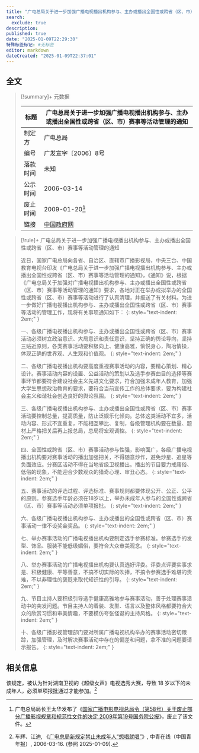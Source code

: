 ```yaml
---
title: "广电总局关于进一步加强广播电视播出机构参与、主办或播出全国性或跨省（区、市）赛事等活动管理的通知"
search:
  exclude: true
description:
published: true
date: "2025-01-09T22:29:30"
特殊标签标记: #无标签
editor: markdown
dateCreated: "2025-01-09T22:37:01"
---
```


## 全文

> [!summary]+ 元数据
>
> <div markdown=1 class="infobox">
>
> | 标题     | 广电总局关于进一步加强广播电视播出机构参与、主办或播出全国性或跨省（区、市）赛事等活动管理的通知 |
> | -------- | ------------------------------------------------------------------------------------------------ |
> | 制定方   | 广电总局                                                                                         |
> | 编号     | 广发宣字〔2006〕8号                                                                              |
> | 落款时间 | 未知                                                                                             |
> | 公示时间 | 2006-03-14                                                                                       |
> | 废止时间 | 2009-01-20[^58]                                                                                  |
> | 链接     | [中国政府网][]                                                                                   |
>
> </div>

[中国政府网]: https://web.archive.org/web/20070104183822/http://www.gov.cn/jrzg/2006-03/14/content_227036.htm

[^58]: 广电总局局长王太华发布了《[国家广播电影电视总局令（第58号）关于废止部分广播影视规章和规范性文件的决定 2009年第19号国务院公报](https://web.archive.org/web/20230727140310/https://www.gov.cn/gongbao/content/2009/content_1356204.htm)》，废止了该文件。

> [!rule]+ 广电总局关于进一步加强广播电视播出机构参与、主办或播出全国性或跨省（区、市）赛事等活动管理的通知
>
> 近日，国家广电总局向各省、自治区、直辖市广播影视局，中央三台、中国教育电视台印发《广电总局关于进一步加强广播电视播出机构参与、主办或播出全国性或跨省（区、市）赛事等活动管理的通知》，《通知》说，根据《广电总局关于加强对广播电视播出机构参与、主办或播出全国性或跨省（区、市）赛事等活动管理的通知》要求，各地对正在举办或拟举办的全国性或跨省（区、市）赛事等活动进行了认真清理，并报送了有关材料。为进一步做好广播电视播出机构参与、主办或播出全国性或跨省（区、市）赛事等活动的管理工作，现将有关事项通知如下：
> {: style="text-indent: 2em;" }
>
> 一、各级广播电视播出机构参与、主办或播出全国性或跨省（区、市）赛事活动必须树立政治意识、大局意识和责任意识，坚持正确的舆论导向，坚持三贴近原则，各类赛事活动要积极向上、健康高雅，愉悦身心，陶冶情操，体现正确的世界观、人生观和价值观。
> {: style="text-indent: 2em;" }
>
> 二、各级广播电视播出机构要高度重视赛事活动的内容，要精心策划、精心设计。赛事活动内容的设置、公益活动的策划以及选手参赛曲目的选择等赛事环节都要符合建设社会主义先进文化要求，符合加强未成年人教育，加强大学生思想政治教育的要求，要符合当前宣传工作的总体要求，要为构建社会主义和谐社会创造良好的舆论氛围。
> {: style="text-indent: 2em;" }
>
> 三、各级广播电视播出机构参与、主办或播出全国性或跨省（区、市）赛事活动要控制总量，提高质量，防止泛娱乐化倾向。总体这类活动不宜多，活动内容、形式不宜重复，不能相互攀比、复制，各级管理机构要在数量、题材上严格把关后再上报总局，总局将宏观调控。
> {: style="text-indent: 2em;" }
>
> 四、全国性或跨省（区、市）赛事活动参与性强，影响面广，各级广播电视播出机构要对赛事活动的播出加强把关，不得随意炒作，避免炒星、追星等负面效应。分赛区活动不得在当地省级卫视播出。播出的节目要力戒庸俗、低俗的现象，不能迎合少数观众的猎奇心理、审丑心态。
> {: style="text-indent: 2em;" }
>
> 五、赛事活动的评选过程、评选标准、赛事规则都要体现公开、公正、公平的原则。参赛选手年龄必须在18岁以上，举办未成年人参与的全国性或跨省（区、市）赛事等活动必须单项报批。
> {: style="text-indent: 2em;" }
>
> 六、各级广播电视播出机构参与、主办或播出的全国性或跨省（区、市）赛事活动一律不设奖金奖品。
> {: style="text-indent: 2em;" }
>
> 七、举办赛事活动的广播电视播出机构要制定选手参赛标准。参赛选手的发型、饰品、服装不能低级媚俗，要符合大众审美观念。
> {: style="text-indent: 2em;" }
>
> 八、举办赛事活动的广播电视播出机构要认真选好评委。评委点评要实事求是、积极健康、平等善意，不搞不切实际的吹捧，不搞令参赛选手难堪的责难，不以非理性的褒贬来取代知识性的引导。
> {: style="text-indent: 2em;" }
>
> 九、节目主持人要积极引导选手健康高雅地参与赛事活动，善于处理赛事活动中的突发问题。节目主持人的着装、发型、语言以及整体风格都要符合大众的欣赏习惯和审美情趣，不要模仿夸张怪诞的主持风格。
> {: style="text-indent: 2em;" }
>
> 十、各级广播影视管理部门要对所属广播电视机构举办的赛事活动密切跟踪，加强管理，及时解决赛事活动中存在的偏差和问题，拿不准的问题要请示报告。
> {: style="text-indent: 2em;" }

## 相关信息

该规定，被认为针对湖南卫视的《超级女声》电视选秀大赛，导致 18 岁以下的未成年人，必须单项报批通过才能参加。[^36546]

[^36546]: 车辉、江迪, 《[广电总局新规定禁止未成年人“想唱就唱”](https://web.archive.org/web/20070309184227/http://zqb.cyol.com/content/2006-03/16/content_1336546.htm)》, 中青在线（中国青年报）, 2006-03-16. (参照 2025-01-09).

